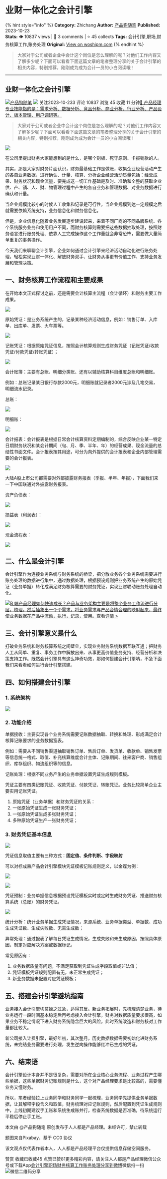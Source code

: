 # 业财一体化之会计引擎
{% hint style="info" %}
**Category:** Zhichang
**Author:** [产品狗随笔](https://www.woshipm.com/u/813506)
**Published:** 2023-10-23  
**Stats:** 👁️ 10837 views | 💬 3 comments | ⭐ 45 collects
**Tags:** 会计引擎,职场,财务核算工作,账务处理
**Original:** [View on woshipm.com](https://www.woshipm.com/zhichang/5923841.html)
{% endhint %}
> 大家对于公司或者企业中会计这个岗位是怎么理解的呢？对他们工作内容又了解多少呢？下面可以看看下面这篇文章的笔者整理分享的关于会计引擎的相关内容，特别推荐，刚刚成为成为会计一员的小白阅读哦！

---

## 业财一体化之会计引擎

[![](https://static.woshipm.com/view/woshipm_api_def_20230914194614_8392.jpg?imageView2/1/w/72/h/72/q/100)](https://www.woshipm.com/u/813506)[产品狗随笔](https://www.woshipm.com/u/813506) ![](https://static.woshipm.com/tag/1101_1@2x.png) 关注2023-10-233 评论 10837 浏览 45 收藏 11 分钟[🔗 产品经理专业技能指的是：需求分析、数据分析、竞品分析、商业分析、行业分析、产品设计、版本管理、用户调研等。](https://ke.qidianla.com/courses/90pm)

> 大家对于公司或者企业中会计这个岗位是怎么理解的呢？对他们工作内容又了解多少呢？下面可以看看下面这篇文章的笔者整理分享的关于会计引擎的相关内容，特别推荐，刚刚成为成为会计一员的小白阅读哦！

![](https://image.woshipm.com/2023/05/29/bcfc14de-fdc0-11ed-9128-00163e0b5ff3.jpg)

在公司里提出财务大家能想到的是什么，是哪个刻板、死守原则、卡报销款的人。

其实，那是大家对财务片面认识，财务最基础工作是做账，收集企业经营活动产生的各自业务数据，进行确认、计量、核算、分析企业经营活动质量包括：经营成果、财务状况和现金流量，要完成这一切工作基础是及时、准确和全整的获取企业供、产、销、人、财、物管理过程中产生的各自业务和管理数据、对业务数据进行确认和计量。

当企业规模比较小的时候人工收集和记录是可行性，当企业规模到达一定规模之后就需要依赖系统支持，业务信息化和财务信息化。

但是，企业信息化随着业务发展逐步建设起来，来着不同厂商的不同品牌系统、各个系统服务业务和使用用户不同，而财务核算则需要把这些数据抽取处理，按照财务语言进行账务处理、依靠人工完成操作这个工作量就会非常恐怖，需要做大量简单重复的事务操作。

今天我们来聊聊会计引擎，企业如何通过会计引擎来经济活动自动化进行账务处理，轻松实现业财一体化、解放财务双手、让财务从事更有价值工作、支持业务发展和管理决策。

## 一、财务核算工作流程和主要成果

在开始本文正式探讨之前，还是需要会计核算主流程（会计循环）和财务主要工作成果。

![](https://image.woshipm.com/2023/10/22/ec3d63a4-70d1-11ee-b2df-00163e142b65.jpg)

原始凭证：是业务系统产生的，记录某种经济活动信息，例如：销售订单、入库单、出库单、发票、火车票等。

![](https://image.woshipm.com/2023/10/22/c63e35aa-70d3-11ee-bbb6-00163e0b5ff3.jpg)

记账凭证：根据原始凭证信息，按照会计核算规则生成财务凭证（记账凭证/收款凭证/付款凭证/转账凭证）；

![](https://image.woshipm.com/2023/10/22/2942dd46-70d3-11ee-ac94-00163e142b65.png)

会计账簿：主要有总账、明细分类账、还有以辅助核算科目维度总账和明细账。

例如：总账记录某日银行存款2000元，明细账就记录者2000元涉及几笔交易，明细流水记录。

总账：

![](https://image.woshipm.com/2023/10/22/87701314-70d5-11ee-9121-00163e142b65.png)

明细账：

![](https://image.woshipm.com/2023/10/22/9536a026-70d5-11ee-b2df-00163e142b65.png)

会计报表：会计报表是根据日常会计核算资料定期编制的，综合反映企业某一特定日期财务状况和某会计期间（旬、月、季、半年、年）的经营成果、现金流量的总结性书面文件。会计报表按其用途，可分为向外提供的会计报表和企业内部管理需要的会计报表。

![](https://image.woshipm.com/2023/10/22/763b26ea-70d7-11ee-836d-00163e0b5ff3.png)

大陆A股上市公司都需要对外部披露财务报表（季报、半年、年报），下面我们来一下中国联通对外披露财务报表。

资产负债表：

![](https://image.woshipm.com/2023/10/22/6772c080-70d9-11ee-ac94-00163e142b65.jpg)

损益表（利润表）：

![](https://image.woshipm.com/2023/10/22/431220e6-70d9-11ee-836d-00163e0b5ff3.jpg)

现金流程表：

![](https://image.woshipm.com/2023/10/22/571293fa-70d9-11ee-b2df-00163e142b65.jpg)

## 二、什么是会计引擎

会计引擎作为连接业务系统与财务系统的桥梁，把分散业务各个业务系统需要进行账务处理的数据进行集中，通过数据处理，根据预设规则把业务系统产生的原始凭证（业务单据）转化成满足财务核算需要的财务凭证，实现业财联动账务处理自动化。

[![](https://image.woshipm.com/2023/08/02/a53a469e-30e3-11ee-88e7-00163e0b5ff3.png)B 端产品经理如何快速成长？产品与业务架构主要是将整个业务工作流进行分层，梳理，然后抽象出一个个需求，将业务需求与产品合情合理的映射起来，最终使业务数据在产品中流动，执行，记录，使用。查看详情 >](https://ke.qidianla.com/courses/bcpm)

## 三、会计引擎意义是什么

打破业务系统和财务核算系统之间壁垒，实现业务财务系统数据互联互通；把财务人工从简单、重复、事务工作中解放出来、从事更高价值业务支持、经营分析和决策支持工作。既然会计引擎具有这么神奇功效，那如何搭建会计引擎呐，不急下面我们来看看如何进行会计引擎搭建。

## 四、如何搭建会计引擎

### 1\. 系统架构

![](https://image.woshipm.com/2023/10/22/17a20ac4-7085-11ee-9121-00163e142b65.png)

### 2\. 功能介绍

单据接收：主要实现各个业务系统需要记账数据抽取、转换和处理、形成满足会计核算记账要求的业务数据宽表。

例如：需要从不同销售渠道抽取销售订单、售后订单、发货单、收款单、销售发票等信息统一格式、取值、补充核算维度会计主体、记账期间、往来客户商、销售组织、库存组织、物流组织等的信息。

记账处理：根据不同业务产生的业务单据设置凭证生成规则模板。

凭证主要有四类记账凭证、收款凭证、付款凭证、转账凭证。业务比较简单企业主要实用记账凭证。

1.  原始凭证（业务单据）和财务凭证的关系：
2.  一张原始凭证生成一张财务凭证；
3.  一张原始凭证生成多张财务凭证；
4.  多种原始凭证生产一张财务凭证；

### 3\. 财务凭证基本信息

![](https://image.woshipm.com/2023/10/22/f610aee8-70ce-11ee-9121-00163e142b65.png)

凭证信息取值主要有三种方式：**固定值、条件判断、字段映射**

可以对标成熟产品会计引擎模块凭证模板记账规则定义，以金蝶为例：

![](https://image.woshipm.com/2023/10/22/a85ae992-70cf-11ee-ac94-00163e142b65.png)

![](https://image.woshipm.com/2023/10/22/b5f10ea6-70cf-11ee-836d-00163e0b5ff3.png)

凭证预制：业务单据信息根据预设凭证模板实时或定时生成财务凭证、推送财务核算系统（总账）的财务凭证。

![](https://image.woshipm.com/2023/10/22/c5d3824a-70cf-11ee-9d14-00163e0b5ff3.png)

统计分析：统计业务单据生成凭证情况，来源系统、业务单据类型、单据数、成功生成凭证数、生成失败数、无需生成数；

异常处理：通过报表了解每日凭证生成情况，生成失败和未生成原因，按照具体原因，制定对应解决方案或数据标记。

常见原因有：

1.  业务数据质量有问题，不满足获取到凭证生成字段取值或非法值；
2.  凭证模板凭证规则配置有无，未正常生成凭证；
3.  新业务数据未配置对应凭证模板；

## 五、搭建会计引擎避坑指南

业务接入会计引擎切莫操之过急，适得其反。新业务拓展时，先梳理清楚业务，待业务运行一段时间基本稳定后再考虑接入会计引擎，财务对数据质量要求很高，如果业务不稳定情况下进入财务系统隐含巨大的风险，此时系统改造和财务核对工作量都比较大。

新公司接入计费引擎，最好年初，其次整月，历史数据数据需要初始化进财务系统，未完结业务需要进行处理，发生逆向操作能够红冲已生成的凭证。

## 六、结束语

会计引擎设计本身并不是很复杂，需要对所在企业核心业务流程、业务过程产生哪些单据，这些单据财务记账规则是什么，这个对产品经理要求是比较高的，需要懂业务又懂财务。

所以，笔者经验拉上业务同学和财务同学一起梳理，业务同学先提供业务单据数据，让其解释字段含义和取值，财务梳理对应记账规则，然后配置到凭证生成规则中，上线初期建议手工账和系统生成账并行，检查系统数据是否准确，待系统运行平稳后停止手工账。

本文由 @产品狗随笔 原创发布于人人都是产品经理。未经许可，禁止转载

题图来自Pixabay，基于 CC0 协议

该文观点仅代表作者本人，人人都是产品经理平台仅提供信息存储空间服务。

赞赏 收藏已收藏45 点赞已赞81更多精彩内容，请关注人人都是产品经理微信公众号或下载App[会计引擎](https://www.woshipm.com/tag/%e4%bc%9a%e8%ae%a1%e5%bc%95%e6%93%8e)[职场](https://www.woshipm.com/tag/%e8%81%8c%e5%9c%ba)[财务核算工作](https://www.woshipm.com/tag/%e8%b4%a2%e5%8a%a1%e6%a0%b8%e7%ae%97%e5%b7%a5%e4%bd%9c)[账务处理](https://www.woshipm.com/tag/%e8%b4%a6%e5%8a%a1%e5%a4%84%e7%90%86)[分享到微博](https://service.weibo.com/share/share.php?appkey=2775287854&title=业财一体化之会计引擎&url=https://www.woshipm.com/zhichang/5923841.html&pic=https://image.woshipm.com/2023/05/29/bcfc14de-fdc0-11ed-9128-00163e0b5ff3.jpg)微信扫一扫![微信二维码](https://api.pwmqr.com/qrcode/create/?url=https://www.woshipm.com/zhichang/5923841.html)分享
